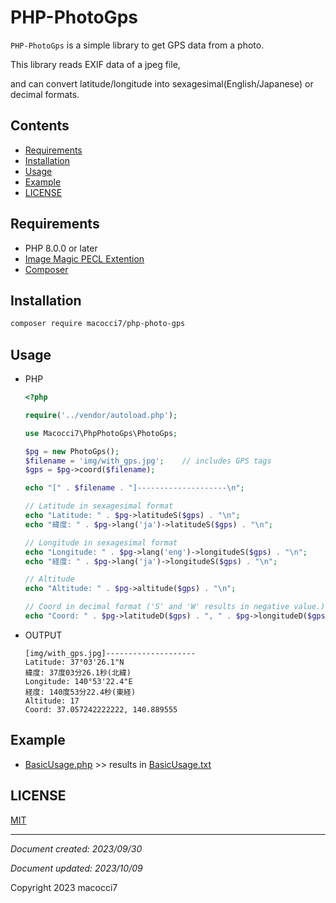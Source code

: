 # PHP-PhotoGps

`PHP-PhotoGps` is a simple library to get GPS data from a photo.

This library reads EXIF data of a jpeg file,

and can convert latitude/longitude into sexagesimal(English/Japanese) or decimal formats.

## Contents

- [Requirements](#requirements)
- [Installation](#installation)
- [Usage](#usage)
- [Example](#example)
- [LICENSE](#license)

## Requirements

- PHP 8.0.0 or later
- [Image Magic PECL Extention](https://www.php.net/manual/en/book.imagick.php)
- [Composer](https://getcomposer.org/)

## Installation

```bash
composer require macocci7/php-photo-gps
```

## Usage

- PHP

    ```php
    <?php

    require('../vendor/autoload.php');

    use Macocci7\PhpPhotoGps\PhotoGps;

    $pg = new PhotoGps();
    $filename = 'img/with_gps.jpg';    // includes GPS tags
    $gps = $pg->coord($filename);

    echo "[" . $filename . "]--------------------\n";

    // Latitude in sexagesimal format
    echo "Latitude: " . $pg->latitudeS($gps) . "\n";
    echo "緯度: " . $pg->lang('ja')->latitudeS($gps) . "\n";

    // Longitude in sexagesimal format
    echo "Longitude: " . $pg->lang('eng')->longitudeS($gps) . "\n";
    echo "経度: " . $pg->lang('ja')->longitudeS($gps) . "\n";

    // Altitude
    echo "Altitude: " . $pg->altitude($gps) . "\n";

    // Coord in decimal format ('S' and 'W' results in negative value.)
    echo "Coord: " . $pg->latitudeD($gps) . ", " . $pg->longitudeD($gps) ."\n";
    ```

- OUTPUT

    ```
    [img/with_gps.jpg]--------------------
    Latitude: 37°03'26.1"N
    緯度: 37度03分26.1秒(北緯)
    Longitude: 140°53'22.4"E
    経度: 140度53分22.4秒(東経)
    Altitude: 17
    Coord: 37.057242222222, 140.889555
    ```

## Example

- [BasicUsage.php](example/BasicUsage.php) >> results in [BasicUsage.txt](example/BasicUsage.txt)

## LICENSE

[MIT](LICENSE)

***

*Document created: 2023/09/30*

*Document updated: 2023/10/09*

Copyright 2023 macocci7
